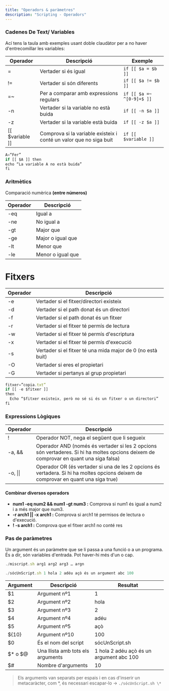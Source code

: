 ```yaml
---
title: "Operadors & paràmetres"
description: "Scripting - Operadors"
---
```


### Cadenes De Text/ Variables

Ací tens la taula amb exemples usant doble claudàtor per a no haver d'entrecomillar les variables:

| **Operador**     | **Descripció**                                                                                      | **Exemple**                                      |
|------------------|------------------------------------------------------------------------------------------------------|--------------------------------------------------|
| =                | Vertader si és igual                                                                                | `if [[ $a = $b ]]`                               |
| !=               | Vertader si són diferents                                                                          | `if [[ $a != $b ]]`                              |
| =~               | Per a comparar amb expressions regulars                                                              | `if [[ $a =~ ^[0-9]+$ ]]`                        |
| -n               | Vertader si la variable no està buida                                                               | `if [[ -n $a ]]`                                 |
| -z               | Vertader si la variable està buida                                                                  | `if [[ -z $a ]]`                                 |
| [[ $variable ]]  | Comprova si la variable existeix i conté un valor que no siga buit                                 | `if [[ $variable ]]`                             |


```js
A=“Fer”
if [[ $A ]] then
echo “La variable A no està buida”
fi
```

### Aritmètics

Comparació numèrica **(entre números)**

| **Operador** | **Descripció**           |
|--------------|---------------------------|
| -eq          | Igual a                   |
| -ne          | No igual a                |
| -gt          | Major que                 |
| -ge          | Major o igual que         |
| -lt          | Menor que                 |
| -le          | Menor o igual que         |

# Fitxers

| **Operador** | **Descripció**                                      |
|--------------|------------------------------------------------------|
| -e           | Vertader si el fitxer/directori existeix            |
| -d           | Vertader si el path donat és un directori           |
| -f           | Vertader si el path donat és un fitxer              |
| -r           | Vertader si el fitxer té permís de lectura     |
| -w           | Vertader si el fitxer té permís d'escriptura   |
| -x           | Vertader si el fitxer té permís d'execució   |
| -s           | Vertader si el fitxer té una mida major de 0 (no està buit) |
| -O           | Vertader si eres el propietari                     |
| -G           | Vertader si pertanys al grup propietari         |

```js
fitxer=”copia.txt”
if [[ -e $fitxer ]]
then
  Echo “$fitxer existeix, però no sé si és un fitxer o un directori” 
fi
```

### Expressions Lògiques

| **Operador** | **Descripció**                                                                                      |
|--------------|------------------------------------------------------------------------------------------------------|
| !            | Operador NOT, nega el següent que li segueix                                                        |
| -a, &&       | Operador AND (només és vertader si les 2 opcions són vertaderes. Si hi ha moltes opcions deixem de comprovar en quant una siga falsa) |
| -o, \|\|     | Operador OR (és vertader si una de les 2 opcions és vertadera. Si hi ha moltes opcions deixem de comprovar en quant una siga true) |


#### Combinar diversos operadors
- **num1 -eq num2 && num1 -gt num3 :** Comprova si num1 és igual a num2 i a més major que num3.
- **-r arch1 || -x arch1 :** Comprova si arch1 té permisos de lectura o d'execució. 
- **! -s arch1 :** Comprova que el fitxer arch1 no conté res

### Pas de paràmetres

Un argument és un paràmetre que se li passa a una funció o a un programa. És a dir, són variables d'entrada. Pot haver-hi més d'un o cap.

```js
./miscript.sh arg1 arg2 arg3 … argn
```
```js
./sócUnScript.sh 1 hola 2 adéu açò és un argument abc 100
```
| **Argument** | **Descripció**                | **Resultat**                          |
|--------------|-------------------------------|---------------------------------------|
| $1           | Argument nº1                  | 1                                     |
| $2           | Argument nº2                  | hola                                  |
| $3           | Argument nº3                  | 2                                     |
| $4           | Argument nº4                  | adéu                                  |
| $5           | Argument nº5                  | açò                                   |
| ${10}        | Argument nº10                 | 100                                   |
| $0           | És el nom del script          | sócUnScript.sh                        |
| $* o $@      | Una llista amb tots els arguments | 1 hola 2 adéu açò és un argument abc 100 |
| $#           | Nombre d'arguments            | 10                                    |
  
  > Els arguments van separats per espais i en cas d'inserir un metacaràcter, com *, és necessari escapar-lo → `./sócUnScript.sh \*`
